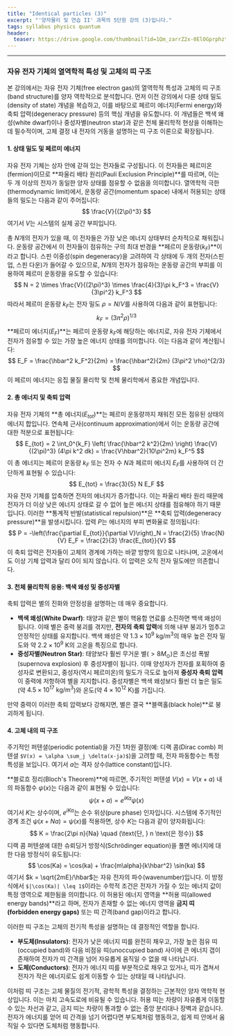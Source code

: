 ```yaml
---
title: "Identical particles (3)"
excerpt: "'양자물리 및 연습 II' 과목의 5단원 강의 (3)입니다."
tags: syllabus physics quantum
header:
  teaser: https://drive.google.com/thumbnail?id=1Qm_zarrZ2x-0ElOGprphzt1zN4FiPnS6&sz=w1000
---
```


---

### **자유 전자 기체의 열역학적 특성 및 고체의 띠 구조**

본 강의에서는 자유 전자 기체(free electron gas)의 열역학적 특성과 고체의 띠 구조(band structure)를 양자 역학적으로 분석합니다. 먼저 이전 강의에서 다룬 상태 밀도(density of state) 개념을 복습하고, 이를 바탕으로 페르미 에너지(Fermi energy)와 축퇴 압력(degeneracy pressure) 등의 핵심 개념을 유도합니다. 이 개념들은 백색 왜성(white dwarf)이나 중성자별(neutron star)과 같은 천체 물리학적 현상을 이해하는 데 필수적이며, 고체 결정 내 전자의 거동을 설명하는 띠 구조 이론으로 확장됩니다.

#### **1. 상태 밀도 및 페르미 에너지**

자유 전자 기체는 상자 안에 갇혀 있는 전자들로 구성됩니다. 이 전자들은 페르미온(fermion)이므로 **파울리 배타 원리(Pauli Exclusion Principle)**를 따르며, 이는 두 개 이상의 전자가 동일한 양자 상태를 점유할 수 없음을 의미합니다. 열역학적 극한(thermodynamic limit)에서, 운동량 공간(momentum space) 내에서 허용되는 상태들의 밀도는 다음과 같이 주어집니다:
$$ \frac{V}{(2\pi)^3} $$
여기서 $V$는 시스템의 실제 공간 부피입니다.

총 $N$개의 전자가 있을 때, 이 전자들은 가장 낮은 에너지 상태부터 순차적으로 채워집니다. 운동량 공간에서 이 전자들이 점유하는 구의 최대 반경을 **페르미 운동량($k_F$)**이라고 합니다. 스핀 이중성(spin degeneracy)을 고려하여 각 상태에 두 개의 전자(스핀 업, 스핀 다운)가 들어갈 수 있으므로, $N$개의 전자가 점유하는 운동량 공간의 부피를 이용하여 페르미 운동량을 유도할 수 있습니다:
$$ N = 2 \times \frac{V}{(2\pi)^3} \times \frac{4}{3}\pi k_F^3 = \frac{V}{3\pi^2} k_F^3 $$
따라서 페르미 운동량 $k_F$는 전자 밀도 $\rho = N/V$를 사용하여 다음과 같이 표현됩니다:
$$ k_F = (3\pi^2 \rho)^{1/3} $$
**페르미 에너지($E_F$)**는 페르미 운동량 $k_F$에 해당하는 에너지로, 자유 전자 기체에서 전자가 점유할 수 있는 가장 높은 에너지 상태를 의미합니다. 이는 다음과 같이 계산됩니다:
$$ E_F = \frac{\hbar^2 k_F^2}{2m} = \frac{\hbar^2}{2m} (3\pi^2 \rho)^{2/3} $$
이 페르미 에너지는 응집 물질 물리학 및 천체 물리학에서 중요한 개념입니다.

#### **2. 총 에너지 및 축퇴 압력**

자유 전자 기체의 **총 에너지($E_{tot}$)**는 페르미 운동량까지 채워진 모든 점유된 상태의 에너지 합입니다. 연속체 근사(continuum approximation)에서 이는 운동량 공간에 대한 적분으로 표현됩니다:
$$ E_{tot} = 2 \int_0^{k_F} \left( \frac{\hbar^2 k^2}{2m} \right) \frac{V}{(2\pi)^3} (4\pi k^2 dk) = \frac{V\hbar^2}{10\pi^2m} k_F^5 $$
이 총 에너지는 페르미 운동량 $k_F$ 또는 전자 수 $N$과 페르미 에너지 $E_F$를 사용하여 더 간단하게 표현될 수 있습니다:
$$ E_{tot} = \frac{3}{5} N E_F $$
자유 전자 기체를 압축하면 전자의 에너지가 증가합니다. 이는 파울리 배타 원리 때문에 전자가 더 이상 낮은 에너지 상태로 갈 수 없어 높은 에너지 상태를 점유해야 하기 때문입니다. 이러한 **통계적 반발(statistical repulsion)**은 **축퇴 압력(degeneracy pressure)**을 발생시킵니다. 압력 $P$는 에너지의 부피 변화율로 정의됩니다:
$$ P = -\left(\frac{\partial E_{tot}}{\partial V}\right)_N = \frac{2}{5} \frac{N}{V} E_F = \frac{2}{3} \frac{E_{tot}}{V} $$
이 축퇴 압력은 전자들이 고체의 경계에 가하는 바깥 방향의 힘으로 나타나며, 고온에서도 이상 기체 압력과 달리 0이 되지 않습니다. 이 압력은 오직 전자 밀도에만 의존합니다.

#### **3. 천체 물리학적 응용: 백색 왜성 및 중성자별**

축퇴 압력은 별의 진화와 안정성을 설명하는 데 매우 중요합니다.
*   **백색 왜성(White Dwarf)**: 태양과 같은 별이 핵융합 연료를 소진하면 백색 왜성이 됩니다. 이때 별은 중력 붕괴를 겪지만, **전자의 축퇴 압력**에 의해 내부 붕괴가 멈추고 안정적인 상태를 유지합니다. 백색 왜성은 약 $1.3 \times 10^9 \text{ kg/m}^3$의 매우 높은 전자 밀도와 약 $2.2 \times 10^9 \text{ K}$의 고온을 특징으로 합니다.
*   **중성자별(Neutron Star)**: 태양보다 훨씬 무거운 별($> 8 M_\odot$)은 초신성 폭발(supernova explosion) 후 중성자별이 됩니다. 이때 양성자가 전자를 포획하여 중성자로 변환되고, 중성자(역시 페르미온)의 밀도가 극도로 높아져 **중성자 축퇴 압력**이 중력에 저항하여 별을 지지합니다. 중성자별은 백색 왜성보다 훨씬 더 높은 밀도(약 $4.5 \times 10^{17} \text{ kg/m}^3$)와 온도(약 $4 \times 10^{12} \text{ K}$)를 가집니다.

만약 중력이 이러한 축퇴 압력보다 강해지면, 별은 결국 **블랙홀(black hole)**로 붕괴하게 됩니다.

#### **4. 고체 내의 띠 구조**

주기적인 퍼텐셜(periodic potential)을 가진 1차원 결정(예: 디랙 콤(Dirac comb) 퍼텐셜 ` $V(x) = \alpha \sum_j \delta(x-ja)$ `)을 고려할 때, 전자 파동함수는 특정 특성을 보입니다. 여기서 $a$는 격자 상수(lattice constant)입니다.

**블로흐 정리(Bloch's Theorem)**에 따르면, 주기적인 퍼텐셜 $V(x) = V(x+a)$ 내의 파동함수 $\psi(x)$는 다음과 같이 표현될 수 있습니다:
$$ \psi(x+a) = e^{iKa} \psi(x) $$
여기서 $K$는 상수이며, $e^{iKa}$는 순수 위상(pure phase) 인자입니다. 시스템에 주기적인 경계 조건 $\psi(x+Na) = \psi(x)$를 적용하면, 상수 $K$는 다음과 같이 양자화됩니다:
$$ K = \frac{2\pi n}{Na} \quad (\text{단, } n \text{은 정수}) $$
디랙 콤 퍼텐셜에 대한 슈뢰딩거 방정식(Schrödinger equation)을 풀면 에너지에 대한 다음 방정식이 유도됩니다:
$$ \cos(Ka) = \cos(ka) + \frac{m\alpha}{k\hbar^2} \sin(ka) $$
여기서 $k = \sqrt{2mE}/\hbar$는 자유 전자의 파수(wavenumber)입니다. 이 방정식에서 ` $|\cos(Ka)| \leq 1$ `이라는 수학적 조건은 전자가 가질 수 있는 에너지 값이 특정 영역으로 제한됨을 의미합니다. 이 허용된 에너지 영역을 **허용 띠(allowed energy bands)**라고 하며, 전자가 존재할 수 없는 에너지 영역을 **금지 띠(forbidden energy gaps)** 또는 띠 간격(band gap)이라고 합니다.

이러한 띠 구조는 고체의 전기적 특성을 설명하는 데 결정적인 역할을 합니다.
*   **부도체(Insulators)**: 전자가 낮은 에너지 띠를 완전히 채우고, 가장 높은 점유 띠(occupied band)와 다음 비점유 띠(unoccupied band) 사이에 큰 에너지 갭이 존재하여 전자가 띠 간격을 넘어 자유롭게 움직일 수 없을 때 나타납니다.
*   **도체(Conductors)**: 전자가 에너지 띠를 부분적으로 채우고 있거나, 띠가 겹쳐서 전자가 작은 에너지로도 쉽게 이동할 수 있는 상태일 때 나타납니다.

이처럼 띠 구조는 고체 물질의 전기적, 광학적 특성을 결정하는 근본적인 양자 역학적 현상입니다. 이는 마치 고속도로에 비유될 수 있습니다. 허용 띠는 차량이 자유롭게 이동할 수 있는 차선과 같고, 금지 띠는 차량이 통과할 수 없는 중앙 분리대나 장벽과 같습니다. 전자가 에너지를 얻어 띠 간격을 넘기 어렵다면 부도체처럼 행동하고, 쉽게 띠 안에서 움직일 수 있다면 도체처럼 행동합니다.